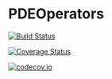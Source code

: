 # PDEOperators

[![Build Status](https://travis-ci.org/shivin9/PDEOperators.jl.svg?branch=master)](https://travis-ci.org/shivin9/PDEOperators.jl)

[![Coverage Status](https://coveralls.io/repos/shivin9/PDEOperators.jl/badge.svg?branch=master&service=github)](https://coveralls.io/github/shivin9/PDEOperators.jl?branch=master)

[![codecov.io](http://codecov.io/github/shivin9/PDEOperators.jl/coverage.svg?branch=master)](http://codecov.io/github/shivin9/PDEOperators.jl?branch=master)
